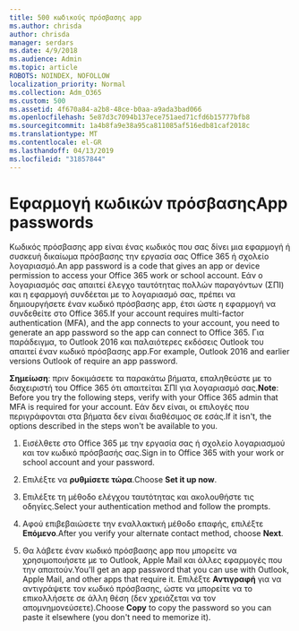 ```yaml
---
title: 500 κωδικούς πρόσβασης app
ms.author: chrisda
author: chrisda
manager: serdars
ms.date: 4/9/2018
ms.audience: Admin
ms.topic: article
ROBOTS: NOINDEX, NOFOLLOW
localization_priority: Normal
ms.collection: Adm_O365
ms.custom: 500
ms.assetid: 4f670a84-a2b8-48ce-b0aa-a9ada3bad066
ms.openlocfilehash: 5e87d3c7094b137ece751aed71cfd6b15777bfb8
ms.sourcegitcommit: 1a4b8fa9e38a95ca811085af516edb81caf2018c
ms.translationtype: MT
ms.contentlocale: el-GR
ms.lasthandoff: 04/13/2019
ms.locfileid: "31857844"
---
```

# <a name="app-passwords"></a><span data-ttu-id="5d1ad-102">Εφαρμογή κωδικών πρόσβασης</span><span class="sxs-lookup"><span data-stu-id="5d1ad-102">App passwords</span></span>

<span data-ttu-id="5d1ad-103">Κωδικός πρόσβασης app είναι ένας κωδικός που σας δίνει μια εφαρμογή ή συσκευή δικαίωμα πρόσβασης την εργασία σας Office 365 ή σχολείο λογαριασμό.</span><span class="sxs-lookup"><span data-stu-id="5d1ad-103">An app password is a code that gives an app or device permission to access your Office 365 work or school account.</span></span> <span data-ttu-id="5d1ad-104">Εάν ο λογαριασμός σας απαιτεί έλεγχο ταυτότητας πολλών παραγόντων (ΣΠΙ) και η εφαρμογή συνδέεται με το λογαριασμό σας, πρέπει να δημιουργήσετε έναν κωδικό πρόσβασης app, έτσι ώστε η εφαρμογή να συνδεθείτε στο Office 365.</span><span class="sxs-lookup"><span data-stu-id="5d1ad-104">If your account requires multi-factor authentication (MFA), and the app connects to your account, you need to generate an app password so the app can connect to Office 365.</span></span> <span data-ttu-id="5d1ad-105">Για παράδειγμα, το Outlook 2016 και παλαιότερες εκδόσεις Outlook του απαιτεί έναν κωδικό πρόσβασης app.</span><span class="sxs-lookup"><span data-stu-id="5d1ad-105">For example, Outlook 2016 and earlier versions Outlook of require an app password.</span></span>

 <span data-ttu-id="5d1ad-106">**Σημείωση**: πριν δοκιμάσετε τα παρακάτω βήματα, επαληθεύστε με το διαχειριστή του Office 365 ότι απαιτείται ΣΠΙ για λογαριασμό σας.</span><span class="sxs-lookup"><span data-stu-id="5d1ad-106">**Note**: Before you try the following steps, verify with your Office 365 admin that MFA is required for your account.</span></span> <span data-ttu-id="5d1ad-107">Εάν δεν είναι, οι επιλογές που περιγράφονται στα βήματα δεν είναι διαθέσιμος σε εσάς.</span><span class="sxs-lookup"><span data-stu-id="5d1ad-107">If it isn't, the options described in the steps won't be available to you.</span></span>

1. <span data-ttu-id="5d1ad-108">Εισέλθετε στο Office 365 με την εργασία σας ή σχολείο λογαριασμού και τον κωδικό πρόσβασής σας.</span><span class="sxs-lookup"><span data-stu-id="5d1ad-108">Sign in to Office 365 with your work or school account and your password.</span></span>

2. <span data-ttu-id="5d1ad-109">Επιλέξτε να **ρυθμίσετε τώρα**.</span><span class="sxs-lookup"><span data-stu-id="5d1ad-109">Choose **Set it up now**.</span></span>

3. <span data-ttu-id="5d1ad-110">Επιλέξτε τη μέθοδο ελέγχου ταυτότητας και ακολουθήστε τις οδηγίες.</span><span class="sxs-lookup"><span data-stu-id="5d1ad-110">Select your authentication method and follow the prompts.</span></span>

4. <span data-ttu-id="5d1ad-111">Αφού επιβεβαιώσετε την εναλλακτική μέθοδο επαφής, επιλέξτε **Επόμενο**.</span><span class="sxs-lookup"><span data-stu-id="5d1ad-111">After you verify your alternate contact method, choose **Next**.</span></span>

5. <span data-ttu-id="5d1ad-112">Θα λάβετε έναν κωδικό πρόσβασης app που μπορείτε να χρησιμοποιήσετε με το Outlook, Apple Mail και άλλες εφαρμογές που την απαιτούν.</span><span class="sxs-lookup"><span data-stu-id="5d1ad-112">You'll get an app password that you can use with Outlook, Apple Mail, and other apps that require it.</span></span> <span data-ttu-id="5d1ad-113">Επιλέξτε **Αντιγραφή** για να αντιγράψετε τον κωδικό πρόσβασης, ώστε να μπορείτε να το επικολλήσετε σε άλλη θέση (δεν χρειάζεται να τον απομνημονεύσετε).</span><span class="sxs-lookup"><span data-stu-id="5d1ad-113">Choose **Copy** to copy the password so you can paste it elsewhere (you don't need to memorize it).</span></span>
